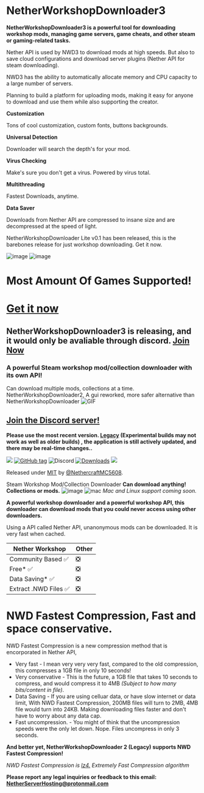 # NetherWorkshopDownloader3
**NetherWorkshopDownloader3 is a powerful tool for downloading workshop mods, managing game servers, game cheats, and other steam or gaming-related tasks.**

Nether API is used by NWD3 to download mods at high speeds. But also to save cloud configurations and download server plugins (Nether API for steam downloading).

NWD3 has the ability to automatically allocate memory and CPU capacity to a large number of servers. 

Planning to build a platform for uploading mods, making it easy for anyone to download and use them while also supporting the creator.

**Customization**

Tons of cool customization, custom fonts, buttons backgrounds.

**Universal Detection**

Downloader will search the depth's for your mod.

**Virus Checking**

Make's sure you don't get a virus. Powered by virus total.

**Multithreading**

Fastest Downloads, anytime.

**Data Saver**

Downloads from Nether API are compressed to insane size and are decompressed at the speed of light.

NetherWorkshopDownloader Lite v0.1 has been released, this is the barebones release for just workshop downloading. Get it now.

![image](https://github.com/NethercraftMC5608/NetherWorkshopDownloader/assets/89841173/7219ab76-8e2c-4e63-8cd9-e1453be31c9c)
![image](https://github.com/NethercraftMC5608/NetherWorkshopDownloader/assets/89841173/92dabd07-dd20-48c3-afec-dbf79bdc28ee)

# Most Amount Of Games Supported!
# [Get it now](https://github.com/NethercraftMC5608/NetherWorkshopDownloader/releases/) 
## NetherWorkshopDownloader3 is releasing, and it would only be avaliable through discord. [Join Now](https://discord.gg/bs9TMxMJk9)
### A powerful Steam workshop mod/collection downloader with its own API!
Can download multiple mods, collections at a time.
NetherWorkshopDownloader2, A gui reworked, more safer alternative than NetherWorkshopDownloader
![GIF](https://user-images.githubusercontent.com/89841173/206400903-8652cf95-aaf2-40b9-a6f9-710e8ace3878.gif)

## [Join the Discord server!](https://discord.gg/bs9TMxMJk9)

**Please use the most recent version. [Legacy](https://github.com/NethercraftMC5608/NetherWorkshopDownloader/releases/tag/Legacy) (Experimental builds may not work as well as older builds) , the application is still actively updated, and there may be real-time changes..**

<a href="https://github.com/NethercraftMC5608/NetherWorkshopDownloader/wiki/Donate!"><img src="https://img.shields.io/static/v1?label=Donate&message=Support%20Me!&color=red&style=for-the-badge"></a>
[![GitHub tag](https://img.shields.io/github/tag/NethercraftMC5608/NethersWorkshopDownloader?include_prereleases=&sort=semver&color=blue)](https://github.com/NethercraftMC5608/NethersWorkshopDownloader/releases/)
![Discord](https://img.shields.io/discord/1023539576821780481?label=Discord&style=flat-square)
[![Downloads](https://img.shields.io/github/downloads/NethercraftMC5608/NethersWorkshopDownloader/total?style=flat-square)](#downloads)
<a href="https://github.com/NethercraftMC5608/NethersWorkshopDownloader/wiki"><img src="https://img.shields.io/badge/View%20the%20Documentation-%20-blue?style=flat-square&link=https://github.com/NethercraftMC5608/NethersWorkshopDownloader/wiki"></a>

Released under [MIT](/LICENSE) by [@NethercraftMC5608](https://github.com/NethercraftMC5608).

Steam Workshop Mod/Collection Downloader
**Can download anything! Collections or mods.**
![image](https://user-images.githubusercontent.com/89841173/192072130-d5054f63-6c33-4971-b8fe-9b5930a6b802.png)
![mac](https://user-images.githubusercontent.com/89841173/206421645-7907cb07-ddf5-4ff4-84f4-6b293b3d7d59.png)
_Mac and Linux support coming soon._


**A powerful workshop downloader and a powerful workshop API, this downloader can download mods that you could never access using other downloaders.**

Using a API called Nether API, unanonymous mods can be downloaded. It is very fast when cached.

| Nether Workshop  | Other |
| ------------- | ------------- |
| Community Based ✅  | ❎|
| Free* ✅ | ❎|
| Data Saving* ✅ | ❎|
| Extract .NWD Files ✅ | ❎|

# NWD Fastest Compression, Fast and space conservative.
NWD Fastest Compression is a new compression method that is encorporated in Nether API,

- Very fast -
I mean very very very fast, compared to the old compression, this compresses a 1GB file in only 10 seconds!
- Very conservative  -
This is the future, a 1GB file that takes 10 seconds to compress, and would compress it to 4MB *(Subject to how many bits/content in file)*.
- Data Saving -
If you are using celluar data, or have slow internet or data limit, With NWD Fastest Compression, 200MB files will turn to 2MB, 4MB file would turn into 24KB. Making downloading files faster and don't have to worry about any data cap.
- Fast uncompression. -
You might of think that the uncompression speeds were the only let down. Nope. Files uncompress in only 3 seconds.

**And better yet, NetherWorkshopDownloader 2 (Legacy) supports NWD Fastest Compression!**

_NWD Fastest Compression is [lz4.](https://github.com/lz4/lz4) Extremely Fast Compression algorithm_

**Please report any legal inquiries or feedback to this email: NetherServerHosting@protonmail.com**

